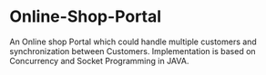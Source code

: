 # Online-Shop-Portal
An Online shop Portal which could handle multiple customers and synchronization between Customers. Implementation is based on Concurrency and Socket Programming in JAVA.
